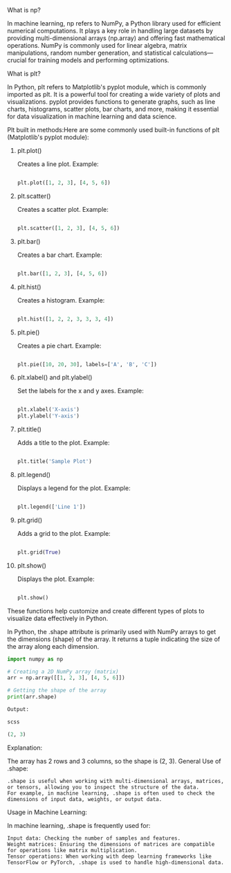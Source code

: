 
What is np?

In machine learning, np refers to NumPy, a Python library used for efficient numerical computations. It plays a key role in handling large datasets by providing multi-dimensional arrays (np.array) and offering fast mathematical operations. NumPy is commonly used for linear algebra, matrix manipulations, random number generation, and statistical calculations—crucial for training models and performing optimizations.

What is plt?


In Python, plt refers to Matplotlib's pyplot module, which is commonly imported as plt. It is a powerful tool for creating a wide variety of plots and visualizations. pyplot provides functions to generate graphs, such as line charts, histograms, scatter plots, bar charts, and more, making it essential for data visualization in machine learning and data science.

Plt built in methods:Here are some commonly used built-in functions of plt (Matplotlib's pyplot module):
1. plt.plot()

    Creates a line plot.
    Example:

    ```python

    plt.plot([1, 2, 3], [4, 5, 6])

2. plt.scatter()

    Creates a scatter plot.
    Example:

     ```python

    plt.scatter([1, 2, 3], [4, 5, 6])

3. plt.bar()

    Creates a bar chart.
    Example:

    ```python

    plt.bar([1, 2, 3], [4, 5, 6])

4. plt.hist()

    Creates a histogram.
    Example:

     ```python

    plt.hist([1, 2, 2, 3, 3, 3, 4])

5. plt.pie()

    Creates a pie chart.
    Example:

    ```python

    plt.pie([10, 20, 30], labels=['A', 'B', 'C'])

6. plt.xlabel() and plt.ylabel()

    Set the labels for the x and y axes.
    Example:

     ```python

    plt.xlabel('X-axis')
    plt.ylabel('Y-axis')

7. plt.title()

    Adds a title to the plot.
    Example:

     ```python

    plt.title('Sample Plot')

8. plt.legend()

    Displays a legend for the plot.
    Example:

     ```python

    plt.legend(['Line 1'])

9. plt.grid()

    Adds a grid to the plot.
    Example:

     ```python

    plt.grid(True)

10. plt.show()

    Displays the plot.
    Example:

     ```python

    plt.show()

These functions help customize and create different types of plots to visualize data effectively in Python.


In Python, the .shape attribute is primarily used with NumPy arrays to get the dimensions (shape) of the array. It returns a tuple indicating the size of the array along each dimension.
```python
import numpy as np

# Creating a 2D NumPy array (matrix)
arr = np.array([[1, 2, 3], [4, 5, 6]])

# Getting the shape of the array
print(arr.shape)

Output:

scss

(2, 3)
```
Explanation:

The array has 2 rows and 3 columns, so the shape is (2, 3).
General Use of .shape:

    .shape is useful when working with multi-dimensional arrays, matrices, or tensors, allowing you to inspect the structure of the data.
    For example, in machine learning, .shape is often used to check the dimensions of input data, weights, or output data.

Usage in Machine Learning:

In machine learning, .shape is frequently used for:

    Input data: Checking the number of samples and features.
    Weight matrices: Ensuring the dimensions of matrices are compatible for operations like matrix multiplication.
    Tensor operations: When working with deep learning frameworks like TensorFlow or PyTorch, .shape is used to handle high-dimensional data.
